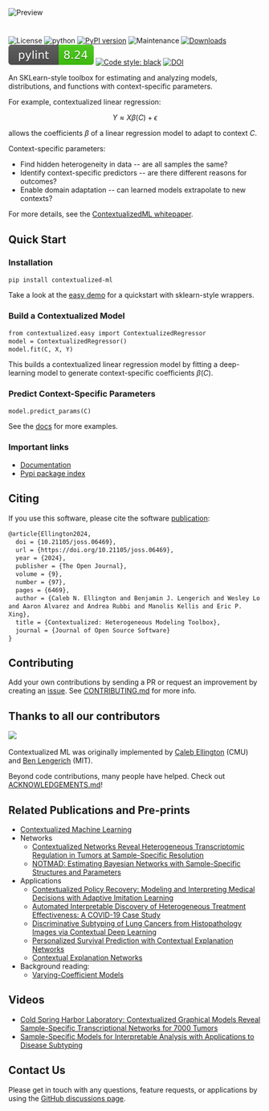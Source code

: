 ![Preview](docs/logo.png)
#

![License](https://img.shields.io/github/license/cnellington/contextualized.svg?style=flat-square)
![python](https://img.shields.io/badge/python-3.8%20|%203.9%20|%203.10%20|%203.11-blue)
[![PyPI version](https://badge.fury.io/py/contextualized-ml.svg)](https://badge.fury.io/py/contextualized-ml)
![Maintenance](https://img.shields.io/maintenance/yes/2024?style=flat-square)
[![Downloads](https://pepy.tech/badge/contextualized-ml)](https://pepy.tech/project/contextualized-ml)
![pylint Score](pylint.svg)
<a href="https://github.com/psf/black"><img alt="Code style: black" src="https://img.shields.io/badge/code%20style-black-000000.svg"></a>
[![DOI](https://joss.theoj.org/papers/10.21105/joss.06469/status.svg)](https://doi.org/10.21105/joss.06469)


An SKLearn-style toolbox for estimating and analyzing models, distributions, and functions with context-specific parameters.

For example, contextualized linear regression:
```math
Y \approx X\beta(C) + \epsilon
```
allows the coefficients $\beta$ of a linear regression model to adapt to context $C$.

Context-specific parameters:
- Find hidden heterogeneity in data -- are all samples the same?
- Identify context-specific predictors -- are there different reasons for outcomes?
- Enable domain adaptation -- can learned models extrapolate to new contexts?

For more details, see the [ContextualizedML whitepaper](https://arxiv.org/abs/2310.11340).

## Quick Start

### Installation
```
pip install contextualized-ml
```

Take a look at the [easy demo](docs/models/easy_regression.ipynb) for a quickstart with sklearn-style wrappers.

### Build a Contextualized Model
```
from contextualized.easy import ContextualizedRegressor
model = ContextualizedRegressor()
model.fit(C, X, Y)
```
This builds a contextualized linear regression model by fitting a deep-learning model to generate context-specific coefficients $\beta(C)$.

### Predict Context-Specific Parameters
```
model.predict_params(C)
```

See the [docs](https://contextualized.ml/docs) for more examples.

### Important links

- [Documentation](https://contextualized.ml/docs)
- [Pypi package index](https://pypi.python.org/pypi/contextualized-ml)

## Citing
If you use this software, please cite the software [publication](https://doi.org/10.21105/joss.06469):
```
@article{Ellington2024,
  doi = {10.21105/joss.06469},
  url = {https://doi.org/10.21105/joss.06469},
  year = {2024},
  publisher = {The Open Journal},
  volume = {9},
  number = {97},
  pages = {6469},
  author = {Caleb N. Ellington and Benjamin J. Lengerich and Wesley Lo and Aaron Alvarez and Andrea Rubbi and Manolis Kellis and Eric P. Xing},
  title = {Contextualized: Heterogeneous Modeling Toolbox},
  journal = {Journal of Open Source Software}
}
```

## Contributing

Add your own contributions by sending a PR or request an improvement by creating an [issue](https://github.com/cnellington/Contextualized/issues). See [CONTRIBUTING.md](https://github.com/cnellington/Contextualized/blob/main/CONTRIBUTING.md) for more info.

## Thanks to all our contributors

<a href="https://github.com/cnellington/contextualized/graphs/contributors">
  <img src="https://contributors-img.web.app/image?repo=cnellington/contextualized" />
</a>

Contextualized ML was originally implemented by [Caleb Ellington](https://calebellington.com/) (CMU) and [Ben Lengerich](http://web.mit.edu/~blengeri/www) (MIT).

Beyond code contributions, many people have helped. Check out [ACKNOWLEDGEMENTS.md](https://github.com/cnellington/Contextualized/blob/main/ACKNOWLEDGEMENTS.md)!

## Related Publications and Pre-prints
- [Contextualized Machine Learning](https://arxiv.org/abs/2310.11340)
- Networks
  - [Contextualized Networks Reveal Heterogeneous Transcriptomic Regulation in Tumors at Sample-Specific Resolution](https://www.biorxiv.org/content/10.1101/2023.12.01.569658v1)
  - [NOTMAD: Estimating Bayesian Networks with Sample-Specific Structures and Parameters](http://arxiv.org/abs/2111.01104)
- Applications
  - [Contextualized Policy Recovery: Modeling and Interpreting Medical Decisions with Adaptive Imitation Learning](https://arxiv.org/abs/2310.07918)
  - [Automated Interpretable Discovery of Heterogeneous Treatment Effectiveness: A COVID-19 Case Study](https://www.sciencedirect.com/science/article/pii/S1532046422001022)
  - [Discriminative Subtyping of Lung Cancers from Histopathology Images via Contextual Deep Learning](https://www.medrxiv.org/content/10.1101/2020.06.25.20140053v1.abstract)
  - [Personalized Survival Prediction with Contextual Explanation Networks](http://arxiv.org/abs/1801.09810)
  - [Contextual Explanation Networks](https://jmlr.org/papers/v21/18-856.html)
- Background reading:
  - [Varying-Coefficient Models](https://academic.oup.com/jrsssb/article-abstract/55/4/757/7028270)


## Videos
- [Cold Spring Harbor Laboratory: Contextualized Graphical Models Reveal Sample-Specific Transcriptional Networks for 7000 Tumors](https://www.youtube.com/watch?v=MTcjFK-YwCw)
- [Sample-Specific Models for Interpretable Analysis with Applications to Disease Subtyping](http://www.birs.ca/events/2022/5-day-workshops/22w5055/videos/watch/202205051559-Lengerich.html)

## Contact Us
Please get in touch with any questions, feature requests, or applications by using the [GitHub discussions page](https://github.com/cnellington/Contextualized/discussions).
